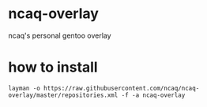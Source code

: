 # ncaq-overlay
ncaq's personal gentoo overlay

# how to install

~~~
layman -o https://raw.githubusercontent.com/ncaq/ncaq-overlay/master/repositories.xml -f -a ncaq-overlay
~~~
